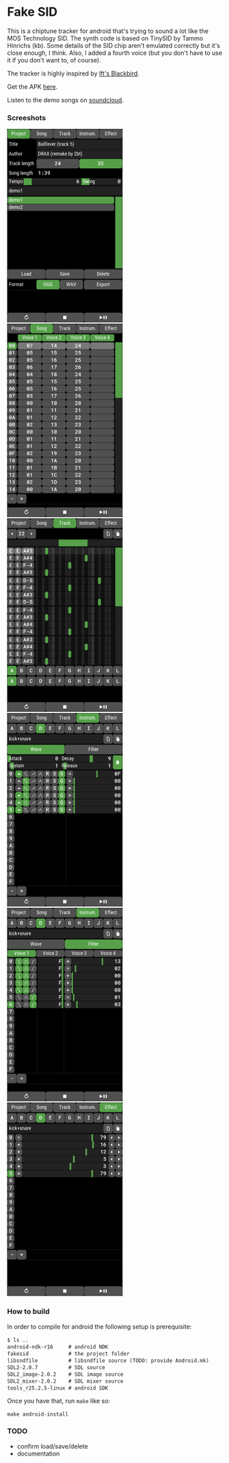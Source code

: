 # Fake SID

This is a chiptune tracker for android that's trying to sound a lot like the MOS Technology SID.
The synth code is based on TinySID by Tammo Hinrichs (kb).
Some details of the SID chip aren't emulated correctly but it's close enough, I think.
Also, I added a fourth voice (but you don't have to use it if you don't want to, of course).

The tracker is highly inspired by [lft's Blackbird](https://csdb.dk/release/?id=161554).

Get the APK [here](http://www.langnerd.de/fakesid/fakesid.apk).

Listen to the demo songs on [soundcloud](https://soundcloud.com/daniel-langner-150098802/sets/fake-sid-demo-songs).


### Screeshots

![image](screenshots/0.png)
![image](screenshots/1.png)
![image](screenshots/2.png)
![image](screenshots/3.png)
![image](screenshots/4.png)
![image](screenshots/5.png)


### How to build

In order to compile for android the following setup is prerequisite:

	$ ls ..
	android-ndk-r16     # android NDK
	fakesid             # the project folder
	libsndfile          # libsndfile source (TODO: provide Android.mk)
	SDL2-2.0.7          # SDL source
	SDL2_image-2.0.2    # SDL image source
	SDL2_mixer-2.0.2    # SDL mixer source
	tools_r25.2.5-linux # android SDK

Once you have that, run `make` like so:

	make android-install


### TODO

+ confirm load/save/delete
+ documentation
